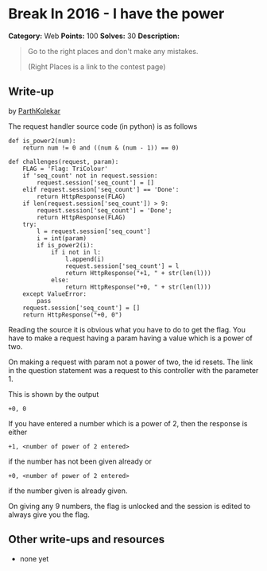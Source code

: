 # Break In 2016 - I have the power

**Category:** Web
**Points:** 100
**Solves:** 30
**Description:**

> Go to the right places and don't make any mistakes.
>
> (Right Places is a link to the contest page)

## Write-up

by [ParthKolekar](https://github.com/ParthKolekar)

The request handler source code (in python) is as follows

    def is_power2(num):
        return num != 0 and ((num & (num - 1)) == 0)

    def challenges(request, param):
        FLAG = 'Flag: TriColour'
        if 'seq_count' not in request.session:
            request.session['seq_count'] = []
        elif request.session['seq_count'] == 'Done':
            return HttpResponse(FLAG)
        if len(request.session['seq_count']) > 9:
            request.session['seq_count'] = 'Done';
            return HttpResponse(FLAG)
        try:
            l = request.session['seq_count']
            i = int(param)
            if is_power2(i):
                if i not in l:
                    l.append(i)
                    request.session['seq_count'] = l 
                    return HttpResponse("+1, " + str(len(l)))
                else:
                    return HttpResponse("+0, " + str(len(l)))
        except ValueError:
            pass
        request.session['seq_count'] = []
        return HttpResponse("+0, 0")

Reading the source it is obvious what you have to do to get the flag.
You have to make a request having a param having a value which is a 
power of two. 

On making a request with param not a power of two, the id resets. 
The link in the question statement was a request to this controller with 
the parameter 1.

This is shown by the output 

    +0, 0

If you have entered a number which is a power of 2, then the response is 
either 

    +1, <number of power of 2 entered>

if the number has not been given already or 

    +0, <number of power of 2 entered>

if the number given is already given.

On giving any 9 numbers, the flag is unlocked and the session is edited to
always give you the flag.

## Other write-ups and resources

* none yet
